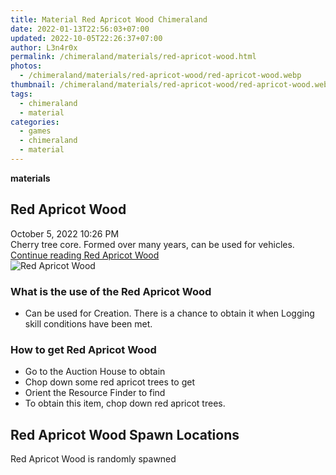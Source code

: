 ```yaml
---
title: Material Red Apricot Wood Chimeraland
date: 2022-01-13T22:56:03+07:00
updated: 2022-10-05T22:26:37+07:00
author: L3n4r0x
permalink: /chimeraland/materials/red-apricot-wood.html
photos:
  - /chimeraland/materials/red-apricot-wood/red-apricot-wood.webp
thumbnail: /chimeraland/materials/red-apricot-wood/red-apricot-wood.webp
tags:
  - chimeraland
  - material
categories:
  - games
  - chimeraland
  - material
---
```


<link
  rel="stylesheet"
  href="https://rawcdn.githack.com/dimaslanjaka/Web-Manajemen/870a349/css/bootstrap-5-3-0-alpha3-wrapper.css"
/>
<section id="bootstrap-wrapper">
  <div data-bs-theme="dark">
    <div
      class="row g-0 border rounded overflow-hidden flex-md-row mb-4 shadow-sm position-relative bg-dark text-light"
    >
      <div class="col p-4 d-flex flex-column position-static">
        <strong class="d-inline-block mb-2 text-success">materials</strong>
        <h2 class="mb-0">Red Apricot Wood</h2>
        <div class="mb-1 text-muted">October 5, 2022 10:26 PM</div>
        <div class="mb-2 border p-1">
          Cherry tree core. Formed over many years, can be used for vehicles.
        </div>
        <a
          href="/chimeraland/materials/red-apricot-wood.html"
          class="stretched-link d-none text-primary"
          >Continue reading Red Apricot Wood</a
        >
      </div>
      <div class="col-auto d-none d-md-block d-lg-block">
        <img
          src="https://www.webmanajemen.com/chimeraland/materials/red-apricot-wood/red-apricot-wood.webp"
          alt="Red Apricot Wood"
        />
      </div>
    </div>
    <div class="row">
      <div class="col-lg-6 col-12 mb-2">
        <div class="card">
          <div class="card-body">
            <h3 class="card-title">What is the use of the Red Apricot Wood</h3>
            <div class="card-text">
              <ul>
                <li>
                  Can be used for Creation. There is a chance to obtain it when
                  Logging skill conditions have been met.
                </li>
              </ul>
            </div>
          </div>
        </div>
      </div>
      <div class="col-lg-6 col-12 mb-2">
        <div class="card">
          <div class="card-body">
            <h3 class="card-title">How to get Red Apricot Wood</h3>
            <div class="card-text">
              <ul>
                <li>Go to the Auction House to obtain</li>
                <li>Chop down some red apricot trees to get</li>
                <li>Orient the Resource Finder to find</li>
                <li>To obtain this item, chop down red apricot trees.</li>
              </ul>
            </div>
          </div>
        </div>
      </div>
      <div class="col-12 mb-2">
        <h2>Red Apricot Wood Spawn Locations</h2>
        <p>Red Apricot Wood is randomly spawned</p>
      </div>
    </div>
  </div>
</section>